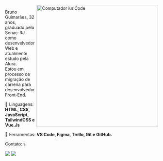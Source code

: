 <img src="https://raw.githubusercontent.com/MicaelliMedeiros/micaellimedeiros/master/image/computer-illustration.png" min-width="400px" max-width="400px" width="400px" align="right" alt="Computador iuriCode">

<p align="left"> 
  Bruno Guimarães, 32 anos, graduado pelo Senac-RJ como desenvelvedor Web e atualmente estudo pela Alura.<br>
  Estou em processo de migração de carreria para desenvolvedor Front-End.
</p>

<p align="left">
  
   💼 Linguagens: <strong>HTML, CSS, JavaScript, TailwindCSS e Vue.Js
  </strong>
</p>

<p align="left">
 
  💼 Ferramentas: <strong>VS Code, Figma, Trello, Git e GitHub.

</strong>
</p>

<p align="left">
  Contato: ⤵️
</p>

<p align="left">
  

  <a href="https://www.linkedin.com/in/bcguimaraes/" alt="Linkedin">
  <img src="https://img.shields.io/badge/-Linkedin-0e76a8?style=flat-square&logo=Linkedin&logoColor=white&link=https://www.linkedin.com/in/bcguimaraes/" /></a>

  
  <a href="https://www.instagram.com/brunoguimraes/" alt="Instagram">
  <img src="https://img.shields.io/badge/-Instagram-DF0174?style=flat-square&labelColor=DF0174&logo=instagram&logoColor=white&link=https://www.instagram.com/brunoguimraes/"/></a>
</p>  
